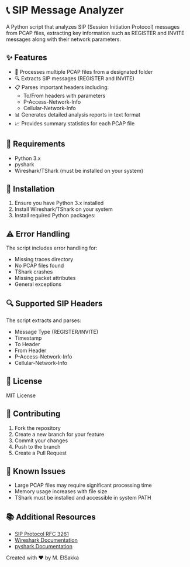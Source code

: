 # 📞 SIP Message Analyzer

A Python script that analyzes SIP (Session Initiation Protocol) messages from PCAP files, extracting key information such as REGISTER and INVITE messages along with their network parameters.

## ✨ Features

- 📁 Processes multiple PCAP files from a designated folder
- 🔍 Extracts SIP messages (REGISTER and INVITE)
- 📋 Parses important headers including:
  - To/From headers with parameters
  - P-Access-Network-Info
  - Cellular-Network-Info
- 📊 Generates detailed analysis reports in text format
- 📈 Provides summary statistics for each PCAP file

## 🔧 Requirements

- Python 3.x
- pyshark
- Wireshark/TShark (must be installed on your system)

## 🚀 Installation

1. Ensure you have Python 3.x installed
2. Install Wireshark/TShark on your system
3. Install required Python packages:


## ⚠️ Error Handling

The script includes error handling for:
- Missing traces directory
- No PCAP files found
- TShark crashes
- Missing packet attributes
- General exceptions

## 🔍 Supported SIP Headers

The script extracts and parses:
- Message Type (REGISTER/INVITE)
- Timestamp
- To Header
- From Header
- P-Access-Network-Info
- Cellular-Network-Info

## 📄 License

MIT License

## 🤝 Contributing

1. Fork the repository
2. Create a new branch for your feature
3. Commit your changes
4. Push to the branch
5. Create a Pull Request

## 🐛 Known Issues

- Large PCAP files may require significant processing time
- Memory usage increases with file size
- TShark must be installed and accessible in system PATH

## 📚 Additional Resources

- [SIP Protocol RFC 3261](https://tools.ietf.org/html/rfc3261)
- [Wireshark Documentation](https://www.wireshark.org/docs/)
- [pyshark Documentation](https://kiminewt.github.io/pyshark/)


Created with ❤️ by M. ElSakka